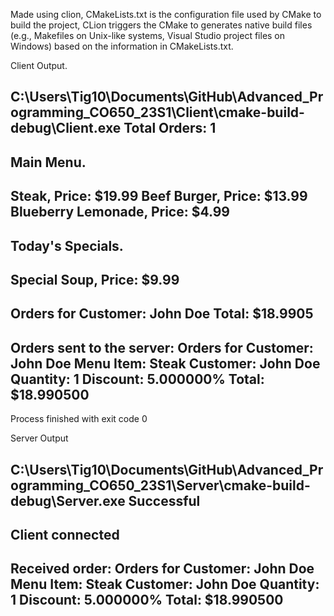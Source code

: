 Made using clion, CMakeLists.txt is the configuration file used by CMake to build the project, CLion triggers the CMake to generates native build files (e.g., Makefiles on Unix-like systems, Visual Studio project files on Windows) based on the information in CMakeLists.txt.

Client Output.

C:\Users\Tig10\Documents\GitHub\Advanced_Programming_CO650_23S1\Client\cmake-build-debug\Client.exe
Total Orders: 1
------------------------
Main Menu.
------------------------
Steak, Price: $19.99
Beef Burger, Price: $13.99
Blueberry Lemonade, Price: $4.99
------------------------
Today's Specials.
------------------------
Special Soup, Price: $9.99
------------------------
Orders for Customer: John Doe
Total: $18.9905
------------------------
Orders sent to the server:
Orders for Customer: John Doe
Menu Item: Steak
Customer: John Doe
Quantity: 1
Discount: 5.000000%
Total: $18.990500
------------------------


Process finished with exit code 0


Server Output 

C:\Users\Tig10\Documents\GitHub\Advanced_Programming_CO650_23S1\Server\cmake-build-debug\Server.exe
Successful
------------------------
Client connected
------------------------
Received order: Orders for Customer: John Doe
Menu Item: Steak
Customer: John Doe
Quantity: 1
Discount: 5.000000%
Total: $18.990500
------------------------



